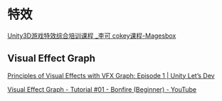 # 特效

[Unity3D游戏特效综合培训课程 _李可 cokey课程-Magesbox](https://www.magesbox.com/course/detail/course_id/10000)

## Visual Effect Graph

[Principles of Visual Effects with VFX Graph: Episode 1 | Unity Let’s Dev](https://www.youtube.com/watch?v=hXjNC8pNOTE)

[Visual Effect Graph - Tutorial #01 - Bonfire (Beginner) - YouTube](https://www.youtube.com/watch?v=sNJ_SU20-o0)
